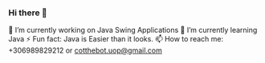 ### Hi there 👋

🔭 I’m currently working on Java Swing Applications
🌱 I’m currently learning Java
⚡ Fun fact: Java is Easier than it looks.
 📫 How to reach me: +306989829212 or cotthebot.uop@gmail.com
<!--
**Xristoswp/Xristoswp** is a ✨ _special_ ✨ repository because its `README.md` (this file) appears on your GitHub profile.

Here are some ideas to get you started:

- 🔭 I’m currently working on ...
- 🌱 I’m currently learning ...
- 👯 I’m looking to collaborate on ...
- 🤔 I’m looking for help with ...
- 💬 Ask me about ...
- 📫 How to reach me: ...
- 😄 Pronouns: ...
- ⚡ Fun fact: ...
-->
